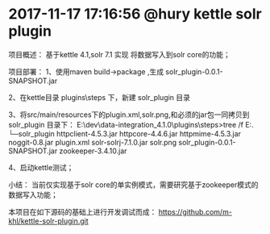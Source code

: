 2017-11-17 17:16:56 @hury
kettle solr plugin
==================
项目概述：
基于kettle 4.1,solr 7.1 实现 将数据写入到solr core的功能；

项目部署：
1、使用maven build->package ,生成 solr_plugin-0.0.1-SNAPSHOT.jar

2、在kettle目录 plugins\steps 下，新建 solr_plugin 目录

3、将src/main/resources下的plugin.xml,solr.png,和必须的jar包一同拷贝到 solr_plugin 目录下：
E:\dev\data-integration_4.1.0\plugins\steps>tree /f
E:.
└─solr_plugin
        httpclient-4.5.3.jar
        httpcore-4.4.6.jar
        httpmime-4.5.3.jar
        noggit-0.8.jar
        plugin.xml
        solr-solrj-7.1.0.jar
        solr.png
        solr_plugin-0.0.1-SNAPSHOT.jar
        zookeeper-3.4.10.jar

4、启动kettle测试；

小结：
当前仅实现基于solr core的单实例模式，需要研究基于zookeeper模式的数据写入功能；

本项目在如下源码的基础上进行开发调试而成：
https://github.com/m-khl/kettle-solr-plugin.git